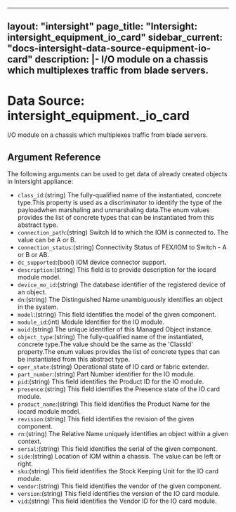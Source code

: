 
---
layout: "intersight"
page_title: "Intersight: intersight_equipment_io_card"
sidebar_current: "docs-intersight-data-source-equipment-io-card"
description: |-
I/O module on a chassis which multiplexes traffic from blade servers.
---

# Data Source: intersight_equipment._io_card
I/O module on a chassis which multiplexes traffic from blade servers.
## Argument Reference
The following arguments can be used to get data of already created objects in Intersight appliance:
* `class_id`:(string) The fully-qualified name of the instantiated, concrete type.This property is used as a discriminator to identify the type of the payloadwhen marshaling and unmarshaling data.The enum values provides the list of concrete types that can be instantiated from this abstract type. 
* `connection_path`:(string) Switch Id to which the IOM is connected to. The value can be A or B. 
* `connection_status`:(string) Connectivity Status of FEX/IOM to Switch - A or B or AB. 
* `dc_supported`:(bool) IOM device connector support. 
* `description`:(string) This field is to provide description for the iocard module model. 
* `device_mo_id`:(string) The database identifier of the registered device of an object. 
* `dn`:(string) The Distinguished Name unambiguously identifies an object in the system. 
* `model`:(string) This field identifies the model of the given component. 
* `module_id`:(int) Module Identifier for the IO module. 
* `moid`:(string) The unique identifier of this Managed Object instance. 
* `object_type`:(string) The fully-qualified name of the instantiated, concrete type.The value should be the same as the 'ClassId' property.The enum values provides the list of concrete types that can be instantiated from this abstract type. 
* `oper_state`:(string) Operational state of IO card or fabric extender. 
* `part_number`:(string) Part Number identifier for the IO module. 
* `pid`:(string) This field identifies the Product ID for the IO module. 
* `presence`:(string) This field identifies the Presence state of the IO card module. 
* `product_name`:(string) This field identifies the Product Name for the iocard module model. 
* `revision`:(string) This field identifies the revision of the given component. 
* `rn`:(string) The Relative Name uniquely identifies an object within a given context. 
* `serial`:(string) This field identifies the serial of the given component. 
* `side`:(string) Location of IOM within a chassis. The value can be left or right. 
* `sku`:(string) This field identifies the Stock Keeping Unit for the IO card module. 
* `vendor`:(string) This field identifies the vendor of the given component. 
* `version`:(string) This field identifies the version of the IO card module. 
* `vid`:(string) This field identifies the Vendor ID for the IO card module. 
